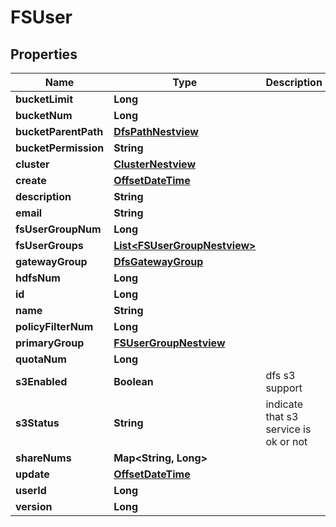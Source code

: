 # FSUser

## Properties
Name | Type | Description | Notes
------------ | ------------- | ------------- | -------------
**bucketLimit** | **Long** |  |  [optional]
**bucketNum** | **Long** |  |  [optional]
**bucketParentPath** | [**DfsPathNestview**](DfsPathNestview.md) |  |  [optional]
**bucketPermission** | **String** |  |  [optional]
**cluster** | [**ClusterNestview**](ClusterNestview.md) |  |  [optional]
**create** | [**OffsetDateTime**](OffsetDateTime.md) |  |  [optional]
**description** | **String** |  |  [optional]
**email** | **String** |  |  [optional]
**fsUserGroupNum** | **Long** |  |  [optional]
**fsUserGroups** | [**List&lt;FSUserGroupNestview&gt;**](FSUserGroupNestview.md) |  |  [optional]
**gatewayGroup** | [**DfsGatewayGroup**](DfsGatewayGroup.md) |  |  [optional]
**hdfsNum** | **Long** |  |  [optional]
**id** | **Long** |  |  [optional]
**name** | **String** |  |  [optional]
**policyFilterNum** | **Long** |  |  [optional]
**primaryGroup** | [**FSUserGroupNestview**](FSUserGroupNestview.md) |  |  [optional]
**quotaNum** | **Long** |  |  [optional]
**s3Enabled** | **Boolean** | dfs s3 support |  [optional]
**s3Status** | **String** | indicate that s3 service is ok or not |  [optional]
**shareNums** | **Map&lt;String, Long&gt;** |  |  [optional]
**update** | [**OffsetDateTime**](OffsetDateTime.md) |  |  [optional]
**userId** | **Long** |  |  [optional]
**version** | **Long** |  |  [optional]
